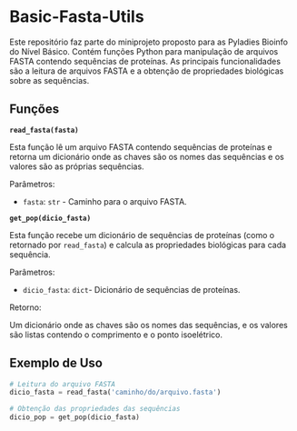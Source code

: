 # Basic-Fasta-Utils

Este repositório faz parte do miniprojeto proposto para as Pyladies Bioinfo do Nível Básico. Contém funções Python para manipulação de arquivos FASTA contendo sequências de proteínas. As principais funcionalidades são a leitura de arquivos FASTA e a obtenção de propriedades biológicas sobre as sequências.

## Funções

**`read_fasta(fasta)`**

Esta função lê um arquivo FASTA contendo sequências de proteínas e retorna um dicionário onde as chaves são os nomes das sequências e os valores são as próprias sequências.

Parâmetros:
- `fasta`: `str` - Caminho para o arquivo FASTA.

**`get_pop(dicio_fasta)`**

Esta função recebe um dicionário de sequências de proteínas (como o retornado por `read_fasta`) e calcula as propriedades biológicas para cada sequência.

Parâmetros:
- `dicio_fasta`: `dict`- Dicionário de sequências de proteínas.

Retorno:

Um dicionário onde as chaves são os nomes das sequências, e os valores são listas contendo o comprimento e o ponto isoelétrico.

## Exemplo de Uso

```python
# Leitura do arquivo FASTA
dicio_fasta = read_fasta('caminho/do/arquivo.fasta')

# Obtenção das propriedades das sequências
dicio_pop = get_pop(dicio_fasta)
```


